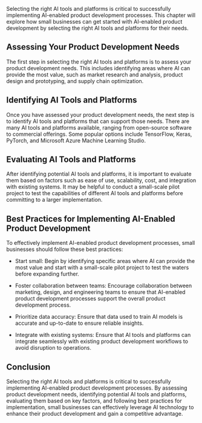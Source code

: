 

Selecting the right AI tools and platforms is critical to successfully implementing AI-enabled product development processes. This chapter will explore how small businesses can get started with AI-enabled product development by selecting the right AI tools and platforms for their needs.

Assessing Your Product Development Needs
----------------------------------------

The first step in selecting the right AI tools and platforms is to assess your product development needs. This includes identifying areas where AI can provide the most value, such as market research and analysis, product design and prototyping, and supply chain optimization.

Identifying AI Tools and Platforms
----------------------------------

Once you have assessed your product development needs, the next step is to identify AI tools and platforms that can support those needs. There are many AI tools and platforms available, ranging from open-source software to commercial offerings. Some popular options include TensorFlow, Keras, PyTorch, and Microsoft Azure Machine Learning Studio.

Evaluating AI Tools and Platforms
---------------------------------

After identifying potential AI tools and platforms, it is important to evaluate them based on factors such as ease of use, scalability, cost, and integration with existing systems. It may be helpful to conduct a small-scale pilot project to test the capabilities of different AI tools and platforms before committing to a larger implementation.

Best Practices for Implementing AI-Enabled Product Development
--------------------------------------------------------------

To effectively implement AI-enabled product development processes, small businesses should follow these best practices:

* Start small: Begin by identifying specific areas where AI can provide the most value and start with a small-scale pilot project to test the waters before expanding further.

* Foster collaboration between teams: Encourage collaboration between marketing, design, and engineering teams to ensure that AI-enabled product development processes support the overall product development process.

* Prioritize data accuracy: Ensure that data used to train AI models is accurate and up-to-date to ensure reliable insights.

* Integrate with existing systems: Ensure that AI tools and platforms can integrate seamlessly with existing product development workflows to avoid disruption to operations.

Conclusion
----------

Selecting the right AI tools and platforms is critical to successfully implementing AI-enabled product development processes. By assessing product development needs, identifying potential AI tools and platforms, evaluating them based on key factors, and following best practices for implementation, small businesses can effectively leverage AI technology to enhance their product development and gain a competitive advantage.



